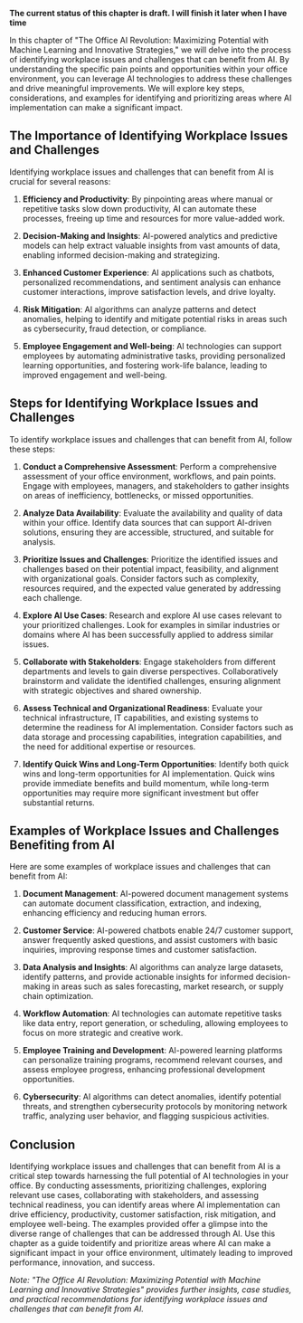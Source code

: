 **The current status of this chapter is draft. I will finish it later when I have time**

In this chapter of "The Office AI Revolution: Maximizing Potential with Machine Learning and Innovative Strategies," we will delve into the process of identifying workplace issues and challenges that can benefit from AI. By understanding the specific pain points and opportunities within your office environment, you can leverage AI technologies to address these challenges and drive meaningful improvements. We will explore key steps, considerations, and examples for identifying and prioritizing areas where AI implementation can make a significant impact.

The Importance of Identifying Workplace Issues and Challenges
-------------------------------------------------------------

Identifying workplace issues and challenges that can benefit from AI is crucial for several reasons:

1. **Efficiency and Productivity**: By pinpointing areas where manual or repetitive tasks slow down productivity, AI can automate these processes, freeing up time and resources for more value-added work.

2. **Decision-Making and Insights**: AI-powered analytics and predictive models can help extract valuable insights from vast amounts of data, enabling informed decision-making and strategizing.

3. **Enhanced Customer Experience**: AI applications such as chatbots, personalized recommendations, and sentiment analysis can enhance customer interactions, improve satisfaction levels, and drive loyalty.

4. **Risk Mitigation**: AI algorithms can analyze patterns and detect anomalies, helping to identify and mitigate potential risks in areas such as cybersecurity, fraud detection, or compliance.

5. **Employee Engagement and Well-being**: AI technologies can support employees by automating administrative tasks, providing personalized learning opportunities, and fostering work-life balance, leading to improved engagement and well-being.

Steps for Identifying Workplace Issues and Challenges
-----------------------------------------------------

To identify workplace issues and challenges that can benefit from AI, follow these steps:

1. **Conduct a Comprehensive Assessment**: Perform a comprehensive assessment of your office environment, workflows, and pain points. Engage with employees, managers, and stakeholders to gather insights on areas of inefficiency, bottlenecks, or missed opportunities.

2. **Analyze Data Availability**: Evaluate the availability and quality of data within your office. Identify data sources that can support AI-driven solutions, ensuring they are accessible, structured, and suitable for analysis.

3. **Prioritize Issues and Challenges**: Prioritize the identified issues and challenges based on their potential impact, feasibility, and alignment with organizational goals. Consider factors such as complexity, resources required, and the expected value generated by addressing each challenge.

4. **Explore AI Use Cases**: Research and explore AI use cases relevant to your prioritized challenges. Look for examples in similar industries or domains where AI has been successfully applied to address similar issues.

5. **Collaborate with Stakeholders**: Engage stakeholders from different departments and levels to gain diverse perspectives. Collaboratively brainstorm and validate the identified challenges, ensuring alignment with strategic objectives and shared ownership.

6. **Assess Technical and Organizational Readiness**: Evaluate your technical infrastructure, IT capabilities, and existing systems to determine the readiness for AI implementation. Consider factors such as data storage and processing capabilities, integration capabilities, and the need for additional expertise or resources.

7. **Identify Quick Wins and Long-Term Opportunities**: Identify both quick wins and long-term opportunities for AI implementation. Quick wins provide immediate benefits and build momentum, while long-term opportunities may require more significant investment but offer substantial returns.

Examples of Workplace Issues and Challenges Benefiting from AI
--------------------------------------------------------------

Here are some examples of workplace issues and challenges that can benefit from AI:

1. **Document Management**: AI-powered document management systems can automate document classification, extraction, and indexing, enhancing efficiency and reducing human errors.

2. **Customer Service**: AI-powered chatbots enable 24/7 customer support, answer frequently asked questions, and assist customers with basic inquiries, improving response times and customer satisfaction.

3. **Data Analysis and Insights**: AI algorithms can analyze large datasets, identify patterns, and provide actionable insights for informed decision-making in areas such as sales forecasting, market research, or supply chain optimization.

4. **Workflow Automation**: AI technologies can automate repetitive tasks like data entry, report generation, or scheduling, allowing employees to focus on more strategic and creative work.

5. **Employee Training and Development**: AI-powered learning platforms can personalize training programs, recommend relevant courses, and assess employee progress, enhancing professional development opportunities.

6. **Cybersecurity**: AI algorithms can detect anomalies, identify potential threats, and strengthen cybersecurity protocols by monitoring network traffic, analyzing user behavior, and flagging suspicious activities.

Conclusion
----------

Identifying workplace issues and challenges that can benefit from AI is a critical step towards harnessing the full potential of AI technologies in your office. By conducting assessments, prioritizing challenges, exploring relevant use cases, collaborating with stakeholders, and assessing technical readiness, you can identify areas where AI implementation can drive efficiency, productivity, customer satisfaction, risk mitigation, and employee well-being. The examples provided offer a glimpse into the diverse range of challenges that can be addressed through AI. Use this chapter as a guide toidentify and prioritize areas where AI can make a significant impact in your office environment, ultimately leading to improved performance, innovation, and success.

*Note: "The Office AI Revolution: Maximizing Potential with Machine Learning and Innovative Strategies" provides further insights, case studies, and practical recommendations for identifying workplace issues and challenges that can benefit from AI.*
